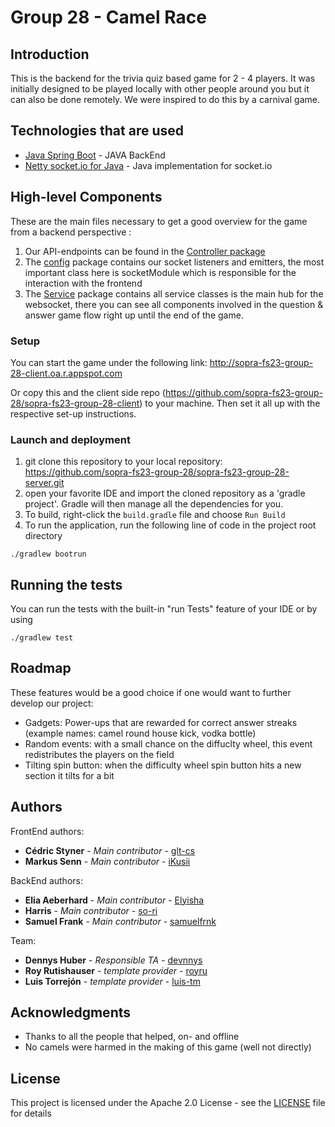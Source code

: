 # Group 28 - Camel Race 

## Introduction

This is the backend for the trivia quiz based game for 2 - 4 players. It was initially designed to be played locally with other people around you
but it can also be done remotely. We were inspired to do this by a carnival game.

## Technologies that are used

* [Java Spring Boot](https://spring.io/projects/spring-boot) - JAVA BackEnd
* [Netty socket.io for Java](https://github.com/mrniko/netty-socketio) - Java implementation for socket.io

## High-level Components

These are the main files necessary to get a good overview for the game from a backend perspective :

1. Our API-endpoints can be found in the [Controller package](https://github.com/sopra-fs23-group-28/sopra-fs23-group-28-server/tree/main/src/main/java/ch/uzh/ifi/hase/soprafs23/controller)
2. The [config](https://github.com/sopra-fs23-group-28/sopra-fs23-group-28-server/tree/main/src/main/java/ch/uzh/ifi/hase/soprafs23/config) package contains our socket listeners and emitters, the most important class here is socketModule which is responsible for the interaction with the frontend
3. The [Service](https://github.com/sopra-fs23-group-28/sopra-fs23-group-28-client/tree/main/src/components/views/overview.js) package contains all service classes is the main hub for the websocket, there you can see all components involved in the question & answer game flow right up until the end of the game.

### Setup
You can start the game under the following link: http://sopra-fs23-group-28-client.oa.r.appspot.com

Or copy this and the client side repo (https://github.com/sopra-fs23-group-28/sopra-fs23-group-28-client) to your machine.
Then set it all up with the respective set-up instructions.

### Launch and deployment

1. git clone this repository to your local repository: https://github.com/sopra-fs23-group-28/sopra-fs23-group-28-server.git
2. open your favorite IDE and import the cloned repository as a 'gradle project'. Gradle will then manage all the dependencies for you.
3. To build, right-click the `build.gradle` file and choose `Run Build`
4. To run the application, run the following line of code in the project root directory

```
./gradlew bootrun
```

## Running the tests

You can run the tests with the built-in "run Tests" feature of your IDE or by using

```
./gradlew test
```

## Roadmap

These features would be a good choice if one would want to further develop our project:

* Gadgets: Power-ups that are rewarded for correct answer streaks (example names: camel round house kick, vodka bottle)
* Random events: with a small chance on the diffuclty wheel, this event redistributes the players on the field
* Tilting spin button: when the difficulty wheel spin button hits a new section it tilts for a bit

## Authors

FrontEnd authors:

* **Cédric Styner** - *Main contributor* - [glt-cs](https://github.com/glt-cs)
* **Markus Senn** - *Main contributor* - [iKusii](https://github.com/iKusii)

BackEnd authors:
* **Elia Aeberhard** - *Main contributor* - [Elyisha](https://github.com/Elyisha)
* **Harris** - *Main contributor* - [so-ri](https://github.com/so-ri)
* **Samuel Frank** - *Main contributor* - [samuelfrnk](https://github.com/samuelfrnk)

Team:
* **Dennys Huber** - *Responsible TA* - [devnnys](https://github.com/devnnys)
* **Roy Rutishauser** - *template provider* - [royru](https://github.com/royru)
* **Luis Torrejón** - *template provider* - [luis-tm](https://github.com/luis-tm)

## Acknowledgments

* Thanks to all the people that helped, on- and offline
* No camels were harmed in the making of this game (well not directly)

## License

This project is licensed under the Apache 2.0 License - see the [LICENSE](LICENSE.md) file for details
